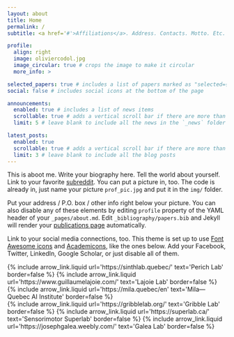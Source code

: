 ```yaml
---
layout: about
title: Home
permalink: /
subtitle: <a href='#'>Affiliations</a>. Address. Contacts. Motto. Etc.

profile:
  align: right
  image: oliviercodol.jpg
  image_circular: true # crops the image to make it circular
  more_info: >

selected_papers: true # includes a list of papers marked as "selected={true}"
social: false # includes social icons at the bottom of the page

announcements:
  enabled: true # includes a list of news items
  scrollable: true # adds a vertical scroll bar if there are more than 3 news items
  limit: 5 # leave blank to include all the news in the `_news` folder

latest_posts:
  enabled: true
  scrollable: true # adds a vertical scroll bar if there are more than 3 new posts items
  limit: 3 # leave blank to include all the blog posts
---
```


This is aboot me. Write your biography here. Tell the world about yourself. Link to your favorite [subreddit](http://reddit.com). You can put a picture in, too. The code is already in, just name your picture `prof_pic.jpg` and put it in the `img/` folder.

Put your address / P.O. box / other info right below your picture. You can also disable any of these elements by editing `profile` property of the YAML header of your `_pages/about.md`. Edit `_bibliography/papers.bib` and Jekyll will render your [publications page](/al-folio/publications/) automatically.

Link to your social media connections, too. This theme is set up to use [Font Awesome icons](https://fontawesome.com/) and [Academicons](https://jpswalsh.github.io/academicons/), like the ones below. Add your Facebook, Twitter, LinkedIn, Google Scholar, or just disable all of them.

<div class="row mb-3">
  <div class="col-sm d-flex flex-column">
    {% include arrow_link.liquid url='https://sinthlab.quebec/' text='Perich Lab' border=false %}
    {% include arrow_link.liquid url='https://www.guillaumelajoie.com/' text='Lajoie Lab' border=false %}
    {% include arrow_link.liquid url='https://mila.quebec/en' text='Mila—Quebec AI Institute' border=false %}
  </div>
  <div class="col-sm d-flex flex-column">
    {% include arrow_link.liquid url='https://gribblelab.org/' text='Gribble Lab' border=false %}
    {% include arrow_link.liquid url='https://superlab.ca/' text='Sensorimotor Superlab' border=false %}
    {% include arrow_link.liquid url='https://josephgalea.weebly.com/' text='Galea Lab' border=false %}
  </div>
</div>
